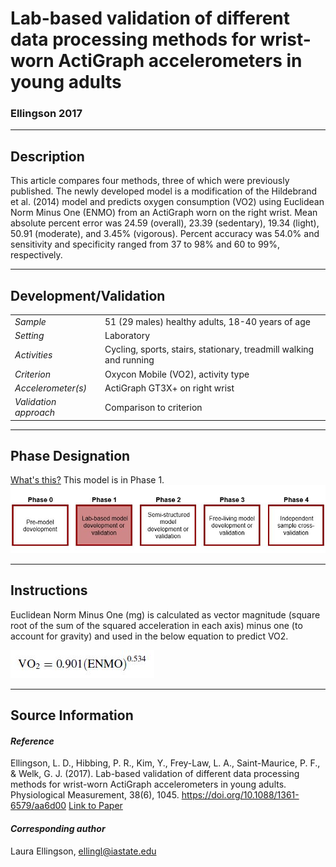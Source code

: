 # Lab-based validation of different data processing methods for wrist-worn ActiGraph accelerometers in young adults
### Ellingson 2017
---

## Description
This article compares four methods, three of which were previously published. The newly developed model is a modification of the Hildebrand et al. (2014) model and predicts oxygen consumption (VO2) using Euclidean Norm Minus One (ENMO) from an ActiGraph worn on the right wrist. Mean absolute percent error was 24.59 (overall), 23.39 (sedentary), 19.34 (light), 50.91 (moderate), and 3.45% (vigorous). Percent accuracy was 54.0% and sensitivity and specificity ranged from 37 to 98% and 60 to 99%, respectively.


---

## Development/Validation

|  |  |
| ------------- | ------------- |
| *Sample*  |51 (29 males) healthy adults, 18-40 years of age |
| *Setting*  |Laboratory |
| *Activities*  |Cycling, sports, stairs, stationary, treadmill walking and running   |
| *Criterion* |Oxycon Mobile (VO2), activity type   |
| *Accelerometer(s)* |ActiGraph GT3X+ on right wrist   |
| *Validation approach* |Comparison to criterion   |



---
## Phase Designation
[What's this?](https://github.com/clevengerkimberly/AccelerometerRepository/blob/a76916ebe2a6002b20cdc6ef39c889d62ce9d6ae/phase%20_images/phase.md)
This model is in Phase 1.
![image](https://github.com/clevengerkimberly/AccelerometerRepository/blob/main/phase%20_images/Phase1.JPG)

---
## Instructions
Euclidean Norm Minus One (mg) is calculated as vector magnitude (square root of the sum of the squared acceleration in each axis) minus one (to account for gravity) and used in the below equation to predict VO2.

![image](https://github.com/clevengerkimberly/AccelerometerRepository/blob/main/Ellingson2017/Ellingson.JPG)


---
## Source Information
#### *Reference*
Ellingson, L. D., Hibbing, P. R., Kim, Y., Frey-Law, L. A., Saint-Maurice, P. F., & Welk, G. J. (2017). Lab-based validation of different data processing methods for wrist-worn ActiGraph accelerometers in young adults. Physiological Measurement, 38(6), 1045. https://doi.org/10.1088/1361-6579/aa6d00 [Link to Paper](https://github.com/clevengerkimberly/AccelerometerRepository/blob/main/Ellingson2017/Ellingson2017.pdf)



#### *Corresponding author*
Laura Ellingson, ellingl@iastate.edu
